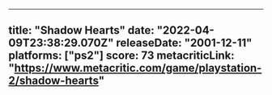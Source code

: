 
---
title: "Shadow Hearts"
date: "2022-04-09T23:38:29.070Z"
releaseDate: "2001-12-11"
platforms: ["ps2"]
score: 73
metacriticLink: "https://www.metacritic.com/game/playstation-2/shadow-hearts"
---
